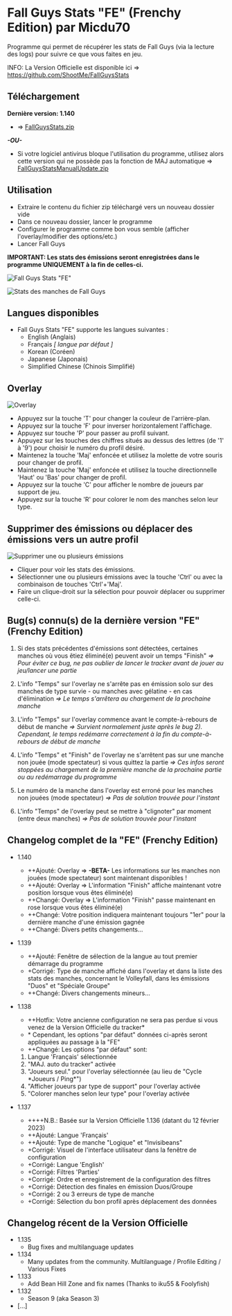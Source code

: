 # Fall Guys Stats "FE" (Frenchy Edition) par Micdu70
Programme qui permet de récupérer les stats de Fall Guys (via la lecture des logs) pour suivre ce que vous faites en jeu.

INFO: La Version Officielle est disponible ici => https://github.com/ShootMe/FallGuysStats

## Téléchargement
**Dernière version: 1.140**

  - => [FallGuysStats.zip](https://raw.githubusercontent.com/Micdu70/FallGuysStats/master/FallGuysStats.zip)

***-OU-***

  - Si votre logiciel antivirus bloque l'utilisation du programme, utilisez alors cette version qui ne possède pas la fonction de MAJ automatique => [FallGuysStatsManualUpdate.zip](https://raw.githubusercontent.com/Micdu70/FallGuysStats/master/FallGuysStatsManualUpdate.zip)
  
## Utilisation
  - Extraire le contenu du fichier zip téléchargé vers un nouveau dossier vide
  - Dans ce nouveau dossier, lancer le programme
  - Configurer le programme comme bon vous semble (afficher l'overlay/modifier des options/etc.)
  - Lancer Fall Guys
 
 **IMPORTANT: Les stats des émissions seront enregistrées dans le programme UNIQUEMENT à la fin de celles-ci.**

![Fall Guys Stats "FE"](https://raw.githubusercontent.com/Micdu70/FallGuysStats/master/Properties/mainWindow.png)

![Stats des manches de Fall Guys](https://raw.githubusercontent.com/Micdu70/FallGuysStats/master/Properties/levelWindow.png)

## Langues disponibles
  - Fall Guys Stats "FE" supporte les langues suivantes :
    - English (Anglais)
    - Français *[ langue par défaut ]*
    - Korean (Coréen)
    - Japanese (Japonais)
    - Simplified Chinese (Chinois Simplifié)

## Overlay
![Overlay](https://raw.githubusercontent.com/Micdu70/FallGuysStats/master/Properties/overlay.png)

  - Appuyez sur la touche 'T' pour changer la couleur de l'arrière-plan.
  - Appuyez sur la touche 'F' pour inverser horizontalement l'affichage.
  - Appuyez sur touche 'P' pour passer au profil suivant.
  - Appuyez sur les touches des chiffres situés au dessus des lettres (de '1' à '9') pour choisir le numéro du profil désiré.
  - Maintenez la touche 'Maj' enfoncée et utilisez la molette de votre souris pour changer de profil.
  - Maintenez la touche 'Maj' enfoncée et utilisez la touche directionnelle 'Haut' ou 'Bas' pour changer de profil.
  - Appuyez sur la touche 'C' pour afficher le nombre de joueurs par support de jeu.
  - Appuyez sur la touche 'R' pour colorer le nom des manches selon leur type.

## Supprimer des émissions ou déplacer des émissions vers un autre profil
![Supprimer une ou plusieurs émissions](https://raw.githubusercontent.com/Micdu70/FallGuysStats/master/Properties/showsWindow.png)

  - Cliquer pour voir les stats des émissions.
  - Sélectionner une ou plusieurs émissions avec la touche 'Ctrl' ou avec la combinaison de touches 'Ctrl'+'Maj'.
  - Faire un clique-droit sur la sélection pour pouvoir déplacer ou supprimer celle-ci.

## Bug(s) connu(s) de la dernière version "FE" (Frenchy Edition)
  1) Si des stats précédentes d'émissions sont détectées, certaines manches où vous êtiez éliminé(e) peuvent avoir un temps "Finish"
    *=> Pour éviter ce bug, ne pas oublier de lancer le tracker avant de jouer au jeu/lancer une partie*

  2) L'info "Temps" sur l'overlay ne s'arrête pas en émission solo sur des manches de type survie - ou manches avec gélatine - en cas d'élimination
    *=> Le temps s'arrêtera au chargement de la prochaine manche*
	
  3) L'info "Temps" sur l'overlay commence avant le compte-à-rebours de début de manche
    *=> Survient normalement juste après le bug 2). Cependant, le temps redémarre correctement à la fin du compte-à-rebours de début de manche*
	
  4) L'info "Temps" et "Finish" de l'overlay ne s'arrêtent pas sur une manche non jouée (mode spectateur) si vous quittez la partie
    *=> Ces infos seront stoppées au chargement de la première manche de la prochaine partie ou au redémarrage du programme*
	
  5) Le numéro de la manche dans l'overlay est erroné pour les manches non jouées (mode spectateur)
    *=> Pas de solution trouvée pour l'instant*
	
  6) L'info "Temps" de l'overlay peut se mettre à "clignoter" par moment (entre deux manches)
    *=> Pas de solution trouvée pour l'instant*

## Changelog complet de la "FE" (Frenchy Edition)
  - 1.140
    - ++Ajouté: Overlay => **-BETA-** Les informations sur les manches non jouées (mode spectateur) sont maintenant disponibles !
    - ++Ajouté: Overlay => L'information "Finish" affiche maintenant votre position lorsque vous êtes éliminé(e)
    - ++Changé: Overlay => L'information "Finish" passe maintenant en rose lorsque vous êtes éliminé(e)
    - ++Changé: Votre position indiquera maintenant toujours "1er" pour la dernière manche d'une émission gagnée
    - ++Changé: Divers petits changements...
  - 1.139
    - ++Ajouté: Fenêtre de sélection de la langue au tout premier démarrage du programme
	- +Corrigé: Type de manche affiché dans l'overlay et dans la liste des stats des manches, concernant le Volleyfall, dans les émissions "Duos" et "Spéciale Groupe"
	- ++Changé: Divers changements mineurs...
  - 1.138
    - ++Hotfix: Votre ancienne configuration ne sera pas perdue si vous venez de la Version Officielle du tracker\*
	- \* Cependant, les options "par défaut" données ci-après seront appliquées au passage à la "FE"
    - ++Changé: Les options "par défaut" sont:
	1) Langue 'Français' sélectionnée
	2) "MAJ. auto du tracker" activée
	3) "Joueurs seul." pour l'overlay sélectionnée (au lieu de "Cycle \*Joueurs / Ping\*")
	4) "Afficher joueurs par type de support" pour l'overlay activée
	5) "Colorer manches selon leur type" pour l'overlay activée

  - 1.137
    - ++++N.B.: Basée sur la Version Officielle 1.136 (datant du 12 février 2023)
	- ++Ajouté: Langue 'Français'
	- ++Ajouté: Type de manche "Logique" et "Invisibeans"
	- +Corrigé: Visuel de l'interface utilisateur dans la fenêtre de configuration
	- +Corrigé: Langue 'English'
	- +Corrigé: Filtres 'Parties'
	- +Corrigé: Ordre et enregistrement de la configuration des filtres
	- +Corrigé: Détection des finales en émission Duos/Groupe
	- +Corrigé: 2 ou 3 erreurs de type de manche
	- +Corrigé: Sélection du bon profil après déplacement des données

## Changelog récent de la Version Officielle
  - 1.135
    - Bug fixes and multilanguage updates
  - 1.134
    - Many updates from the community. Multilanguage / Profile Editing / Various Fixes
  - 1.133
    - Add Bean Hill Zone and fix names (Thanks to iku55 & Foolyfish)
  - 1.132
    - Season 9 (aka Season 3)
  - [...]
